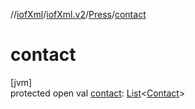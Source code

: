 //[iofXml](../../../index.md)/[iofXml.v2](../index.md)/[Press](index.md)/[contact](contact.md)

# contact

[jvm]\
protected open val [contact](contact.md): [List](https://docs.oracle.com/javase/8/docs/api/java/util/List.html)<[Contact](../-contact/index.md)>

